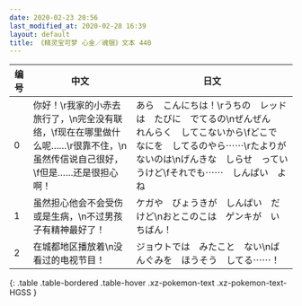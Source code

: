 ```yaml
---
date: 2020-02-23 20:56
last_modified_at: 2020-02-28 16:39
layout: default
title: 《精灵宝可梦 心金／魂银》文本 440
---
```

| 编号 | 中文 | 日文 |
| ---- | ---- | ---- |
| 0 | 你好！\r我家的小赤去旅行了，\n完全没有联络，\f现在在哪里做什么呢……\r很靠不住，\n虽然传信说自己很好，\f但是……还是很担心啊！ | あら　こんにちは！\rうちの　レッドは　たびに　でてるの\nぜんぜん　れんらく　してこないから\fどこで　なにを　してるのやら⋯⋯\rたよりが　ないのは\nげんきな　しらせ　っていうけど\fそれでも⋯⋯　しんぱい　よね |
| 1 | 虽然担心他会不会受伤或是生病，\n不过男孩子有精神最好了！ | ケガや　びょうきが　しんぱい　だけど\nおとこのこは　ゲンキが　いちばん！ |
| 2 | 在城都地区播放着\n没看过的电视节目！ | ジョウトでは　みたこと　ない\nばんぐみを　ほうそう　してる⋯⋯！ |
{: .table .table-bordered .table-hover .xz-pokemon-text .xz-pokemon-text-HGSS }